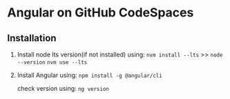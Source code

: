 # Angular on GitHub CodeSpaces

## Installation

1. Install node lts version(if not installed) using: ```nvm install --lts``` >> ```node --version```
        ```nvm use --lts```

2. Install Angular using:
        ```npm install -g @angular/cli```

    check version using:
        ```ng version```